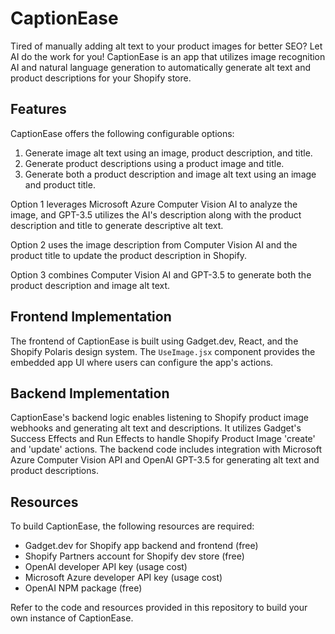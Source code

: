 # CaptionEase

Tired of manually adding alt text to your product images for better SEO? Let AI do the work for you! CaptionEase is an app that utilizes image recognition AI and natural language generation to automatically generate alt text and product descriptions for your Shopify store.

## Features

CaptionEase offers the following configurable options:

1. Generate image alt text using an image, product description, and title.
2. Generate product descriptions using a product image and title.
3. Generate both a product description and image alt text using an image and product title.

Option 1 leverages Microsoft Azure Computer Vision AI to analyze the image, and GPT-3.5 utilizes the AI's description along with the product description and title to generate descriptive alt text.

Option 2 uses the image description from Computer Vision AI and the product title to update the product description in Shopify.

Option 3 combines Computer Vision AI and GPT-3.5 to generate both the product description and image alt text.

## Frontend Implementation

The frontend of CaptionEase is built using Gadget.dev, React, and the Shopify Polaris design system. The `UseImage.jsx` component provides the embedded app UI where users can configure the app's actions.

## Backend Implementation

CaptionEase's backend logic enables listening to Shopify product image webhooks and generating alt text and descriptions. It utilizes Gadget's Success Effects and Run Effects to handle Shopify Product Image 'create' and 'update' actions. The backend code includes integration with Microsoft Azure Computer Vision API and OpenAI GPT-3.5 for generating alt text and product descriptions.

## Resources

To build CaptionEase, the following resources are required:

- Gadget.dev for Shopify app backend and frontend (free)
- Shopify Partners account for Shopify dev store (free)
- OpenAI developer API key (usage cost)
- Microsoft Azure developer API key (usage cost)
- OpenAI NPM package (free)

Refer to the code and resources provided in this repository to build your own instance of CaptionEase.
